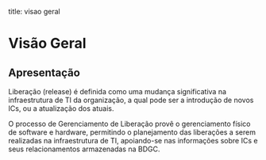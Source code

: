 title: visao geral
# Visão Geral

## Apresentação

Liberação (release) é definida como uma mudança significativa na infraestrutura de TI da organização, a qual pode ser a introdução de novos ICs, ou a atualização dos atuais.

O processo de Gerenciamento de Liberação provê o gerenciamento físico de software e hardware, permitindo o planejamento das liberações a serem realizadas na infraestrutura de TI, apoiando-se nas informações sobre ICs e seus relacionamentos armazenadas na BDGC.
